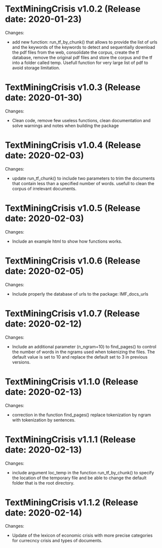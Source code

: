 TextMiningCrisis v1.0.2 (Release date: 2020-01-23)
==============

Changes:

* add new function: run_tf_by_chunk() that allows to provide the list of urls and the keywords of the keywords to detect and sequentially
download the pdf files from the web, consolidate the corpus, create the tf database, remove the original pdf files and store the corpus and 
the tf into a folder called temp. Usefull function for very large list of pdf to avoid storage limitation.


TextMiningCrisis v1.0.3 (Release date: 2020-01-30)
==============

Changes:

* Clean code, remove few useless functions, clean documentation and solve warnings and notes when building the package


TextMiningCrisis v1.0.4 (Release date: 2020-02-03)
==============

Changes:

* update run_tf_chunk() to include two parameters to trim the documents that contain less than a specified number of words. usefull
to clean the corpus of irrelevant documents.


TextMiningCrisis v1.0.5 (Release date: 2020-02-03)
==============

Changes:

* Include an example html to show how functions works.



TextMiningCrisis v1.0.6 (Release date: 2020-02-05)
==============

Changes:

* Include properly the database of urls to the package: IMF_docs_urls



TextMiningCrisis v1.0.7 (Release date: 2020-02-12)
==============

Changes:

* Include an additional parameter (n_ngram=10) to find_pages() to control the number of words in the ngrams used when tokenizing the 
files. The default value is set to 10 and replace the default set to 3 in previous versions.


TextMiningCrisis v1.1.0 (Release date: 2020-02-13)
==============

Changes:

* correction in the function find_pages() replace tokenization by ngram with tokenization by sentences.


TextMiningCrisis v1.1.1 (Release date: 2020-02-13)
==============

Changes:

* include argument loc_temp in the function run_tf_by_chunk() to specify the location of the temporary file and be able to change
the default folder that is the root directory.

TextMiningCrisis v1.1.2 (Release date: 2020-02-14)
==============

Changes:

* Update of the lexicon of economic crisis with more precise categories for currecncy crisis and types of documents.




